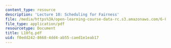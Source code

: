 ```yaml
---
content_type: resource
description: 'Lecture 10: Scheduling for Fairness'
file: /media/https%3A/open-learning-course-data-rc.s3.amazonaws.com/6-829-computer-networks-fall-2002/f0edd24286684dd4ab55caed1e1eab17_L10fq.pdf
file_type: application/pdf
resourcetype: Document
title: L10fq.pdf
uid: f0edd242-8668-4dd4-ab55-caed1e1eab17
---
```

